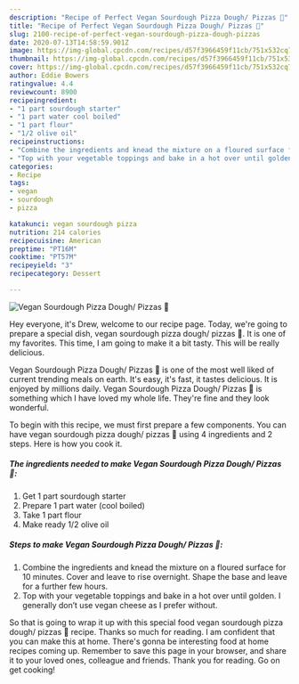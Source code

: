 ```yaml
---
description: "Recipe of Perfect Vegan Sourdough Pizza Dough/ Pizzas 🌱"
title: "Recipe of Perfect Vegan Sourdough Pizza Dough/ Pizzas 🌱"
slug: 2100-recipe-of-perfect-vegan-sourdough-pizza-dough-pizzas
date: 2020-07-13T14:58:59.901Z
image: https://img-global.cpcdn.com/recipes/d57f3966459f11cb/751x532cq70/vegan-sourdough-pizza-dough-pizzas-🌱-recipe-main-photo.jpg
thumbnail: https://img-global.cpcdn.com/recipes/d57f3966459f11cb/751x532cq70/vegan-sourdough-pizza-dough-pizzas-🌱-recipe-main-photo.jpg
cover: https://img-global.cpcdn.com/recipes/d57f3966459f11cb/751x532cq70/vegan-sourdough-pizza-dough-pizzas-🌱-recipe-main-photo.jpg
author: Eddie Bowers
ratingvalue: 4.4
reviewcount: 8900
recipeingredient:
- "1 part sourdough starter"
- "1 part water cool boiled"
- "1 part flour"
- "1/2 olive oil"
recipeinstructions:
- "Combine the ingredients and knead the mixture on a floured surface for 10 minutes. Cover and leave to rise overnight. Shape the base and leave for a further few hours."
- "Top with your vegetable toppings and bake in a hot over until golden. I generally don’t use vegan cheese as I prefer without."
categories:
- Recipe
tags:
- vegan
- sourdough
- pizza

katakunci: vegan sourdough pizza 
nutrition: 214 calories
recipecuisine: American
preptime: "PT16M"
cooktime: "PT57M"
recipeyield: "3"
recipecategory: Dessert

---
```



![Vegan Sourdough Pizza Dough/ Pizzas 🌱](https://img-global.cpcdn.com/recipes/d57f3966459f11cb/751x532cq70/vegan-sourdough-pizza-dough-pizzas-🌱-recipe-main-photo.jpg)

Hey everyone, it's Drew, welcome to our recipe page. Today, we're going to prepare a special dish, vegan sourdough pizza dough/ pizzas 🌱. It is one of my favorites. This time, I am going to make it a bit tasty. This will be really delicious.



Vegan Sourdough Pizza Dough/ Pizzas 🌱 is one of the most well liked of current trending meals on earth. It's easy, it's fast, it tastes delicious. It is enjoyed by millions daily. Vegan Sourdough Pizza Dough/ Pizzas 🌱 is something which I have loved my whole life. They're fine and they look wonderful.


To begin with this recipe, we must first prepare a few components. You can have vegan sourdough pizza dough/ pizzas 🌱 using 4 ingredients and 2 steps. Here is how you cook it.

<!--inarticleads1-->

##### The ingredients needed to make Vegan Sourdough Pizza Dough/ Pizzas 🌱:

1. Get 1 part sourdough starter
1. Prepare 1 part water (cool boiled)
1. Take 1 part flour
1. Make ready 1/2 olive oil




<!--inarticleads2-->

##### Steps to make Vegan Sourdough Pizza Dough/ Pizzas 🌱:

1. Combine the ingredients and knead the mixture on a floured surface for 10 minutes. Cover and leave to rise overnight. Shape the base and leave for a further few hours.
1. Top with your vegetable toppings and bake in a hot over until golden. I generally don’t use vegan cheese as I prefer without.




So that is going to wrap it up with this special food vegan sourdough pizza dough/ pizzas 🌱 recipe. Thanks so much for reading. I am confident that you can make this at home. There's gonna be interesting food at home recipes coming up. Remember to save this page in your browser, and share it to your loved ones, colleague and friends. Thank you for reading. Go on get cooking!

